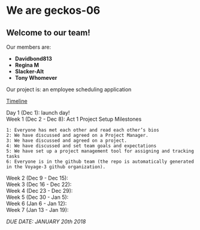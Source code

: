 # We are geckos-06

## Welcome to our team!

Our members are:

  * **Davidbond813**
  * **Regina M**
  * **Slacker-Alt**
  * **Tony Whomever**
 
 Our project is: an employee scheduling application
 
 <ins>Timeline</ins>
 
  Day 1 (Dec 1): launch day!<br />
  Week 1 (Dec 2 - Dec 8): Act 1 Project Setup Milestones

    1: Everyone has met each other and read each other’s bios
    2: We have discussed and agreed on a Project Manager.
    3: We have discussed and agreed on a project.
    4: We have discussed and set team goals and expectations
    5: We have set up a project management tool for assigning and tracking tasks
    6: Everyone is in the github team (the repo is automatically generated in the Voyage-3 github organization).
    
  Week 2 (Dec 9 - Dec 15):<br />
  Week 3 (Dec 16 - Dec 22):<br />
  Week 4 (Dec 23 - Dec 29):<br />
  Week 5 (Dec 30 - Jan 5):<br />
  Week 6 (Jan 6 - Jan 12):<br />
  Week 7 (Jan 13 - Jan 19):<br />
  
  _DUE DATE: JANUARY 20th 2018_
  
